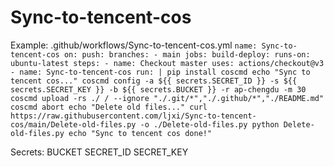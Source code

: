 # Sync-to-tencent-cos

Example:
.github/workflows/Sync-to-tencent-cos.yml
`name: Sync-to-tencent-cos
on:
  push:
    branches:
      - main
jobs:
  build-deploy:
    runs-on: ubuntu-latest
    steps:
      - name: Checkout master
        uses: actions/checkout@v3
      - name: Sync-to-tencent-cos
        run: |
          pip install coscmd
          echo "Sync to tencent cos..."
          coscmd config -a ${{ secrets.SECRET_ID }} -s ${{ secrets.SECRET_KEY }} -b ${{ secrets.BUCKET }} -r ap-chengdu -m 30
          coscmd upload -rs ./ / --ignore "./.git/*","./.github/*","./README.md"
          coscmd abort
          echo "Delete old files..."
          curl https://raw.githubusercontent.com/ljxi/Sync-to-tencent-cos/main/Delete-old-files.py -o ./Delete-old-files.py
          python Delete-old-files.py
          echo "Sync to tencent cos done!"`
          
Secrets:
BUCKET
SECRET_ID
SECRET_KEY
